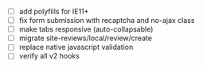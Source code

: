 - [ ] add polyfills for IE11+
- [ ] fix form submission with recaptcha and no-ajax class
- [ ] make tabs responsive (auto-collapsable)
- [ ] migrate site-reviews/local/review/create
- [ ] replace native javascript validation
- [ ] verify all v2 hooks

